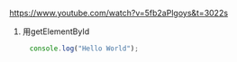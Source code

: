 <https://www.youtube.com/watch?v=5fb2aPlgoys&t=3022s>
1. 用getElementById
```javascript run
     console.log("Hello World"); 
```














